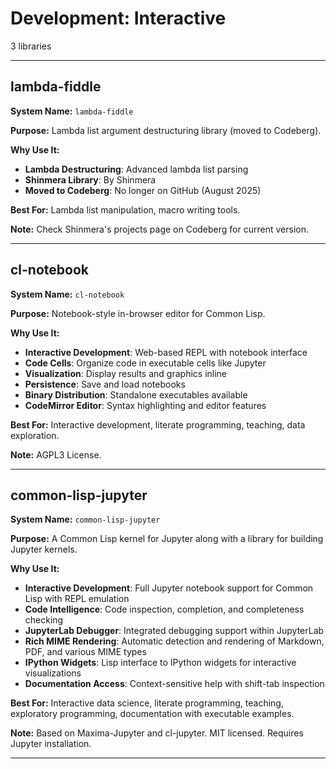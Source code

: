 # Development: Interactive

3 libraries

---

## lambda-fiddle

**System Name:** `lambda-fiddle`

**Purpose:** Lambda list argument destructuring library (moved to Codeberg).

**Why Use It:**
- **Lambda Destructuring**: Advanced lambda list parsing
- **Shinmera Library**: By Shinmera
- **Moved to Codeberg**: No longer on GitHub (August 2025)

**Best For:** Lambda list manipulation, macro writing tools.

**Note:** Check Shinmera's projects page on Codeberg for current version.

---


## cl-notebook

**System Name:** `cl-notebook`

**Purpose:** Notebook-style in-browser editor for Common Lisp.

**Why Use It:**
- **Interactive Development**: Web-based REPL with notebook interface
- **Code Cells**: Organize code in executable cells like Jupyter
- **Visualization**: Display results and graphics inline
- **Persistence**: Save and load notebooks
- **Binary Distribution**: Standalone executables available
- **CodeMirror Editor**: Syntax highlighting and editor features

**Best For:** Interactive development, literate programming, teaching, data exploration.

**Note:** AGPL3 License.

---


## common-lisp-jupyter

**System Name:** `common-lisp-jupyter`

**Purpose:** A Common Lisp kernel for Jupyter along with a library for building Jupyter kernels.

**Why Use It:**
- **Interactive Development**: Full Jupyter notebook support for Common Lisp with REPL emulation
- **Code Intelligence**: Code inspection, completion, and completeness checking
- **JupyterLab Debugger**: Integrated debugging support within JupyterLab
- **Rich MIME Rendering**: Automatic detection and rendering of Markdown, PDF, and various MIME types
- **IPython Widgets**: Lisp interface to IPython widgets for interactive visualizations
- **Documentation Access**: Context-sensitive help with shift-tab inspection

**Best For:** Interactive data science, literate programming, teaching, exploratory programming, documentation with executable examples.

**Note:** Based on Maxima-Jupyter and cl-jupyter. MIT licensed. Requires Jupyter installation.

---


